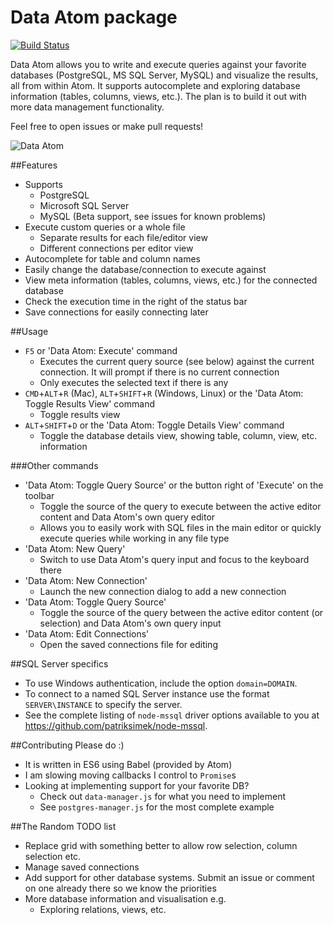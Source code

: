 # Data Atom package
[![Build Status](https://travis-ci.org/lukemurray/data-atom.svg?branch=master)](https://travis-ci.org/lukemurray/data-atom)

Data Atom allows you to write and execute queries against your favorite databases (PostgreSQL, MS SQL Server, MySQL) and visualize the results, all from within Atom. It supports autocomplete and exploring database information (tables, columns, views, etc.). The plan is to build it out with more data management functionality.

Feel free to open issues or make pull requests!

![Data Atom](https://cloud.githubusercontent.com/assets/156625/15249612/ccd377b0-1963-11e6-88ad-42eee914fc38.gif)

##Features
- Supports
  - PostgreSQL
  - Microsoft SQL Server
  - MySQL (Beta support, see issues for known problems)
- Execute custom queries or a whole file
  - Separate results for each file/editor view
  - Different connections per editor view
- Autocomplete for table and column names
- Easily change the database/connection to execute against
- View meta information (tables, columns, views, etc.) for the connected database
- Check the execution time in the right of the status bar
- Save connections for easily connecting later

##Usage
- `F5` or 'Data Atom: Execute' command
  - Executes the current query source (see below) against the current connection. It will prompt if there is no current connection
  - Only executes the selected text if there is any
- `CMD`+`ALT`+`R` (Mac), `ALT`+`SHIFT`+`R` (Windows, Linux) or the 'Data Atom: Toggle Results View' command
  - Toggle results view
- `ALT`+`SHIFT`+`D` or the 'Data Atom: Toggle Details View' command
  - Toggle the database details view, showing table, column, view, etc. information

###Other commands
- 'Data Atom: Toggle Query Source' or the button right of 'Execute' on the toolbar
  - Toggle the source of the query to execute between the active editor content and Data Atom's own query editor
  - Allows you to easily work with SQL files in the main editor or quickly execute queries while working in any file type
- 'Data Atom: New Query'
  - Switch to use Data Atom's query input and focus to the keyboard there
- 'Data Atom: New Connection'
  - Launch the new connection dialog to add a new connection
- 'Data Atom: Toggle Query Source'
  - Toggle the source of the query between the active editor content (or selection) and Data Atom's own query input
- 'Data Atom: Edit Connections'
  - Open the saved connections file for editing

##SQL Server specifics
- To use Windows authentication, include the option `domain=DOMAIN`.
- To connect to a named SQL Server instance use the format `SERVER\INSTANCE` to specify the server.
- See the complete listing of `node-mssql` driver options available to you at https://github.com/patriksimek/node-mssql.

##Contributing
Please do :)
- It is written in ES6 using Babel (provided by Atom)
- I am slowing moving callbacks I control to `Promise`s
- Looking at implementing support for your favorite DB?
  - Check out `data-manager.js` for what you need to implement
  - See `postgres-manager.js` for the most complete example

##The Random TODO list
- Replace grid with something better to allow row selection, column selection etc.
- Manage saved connections
- Add support for other database systems. Submit an issue or comment on one already there so we know the priorities
- More database information and visualisation e.g.
  - Exploring relations, views, etc.
